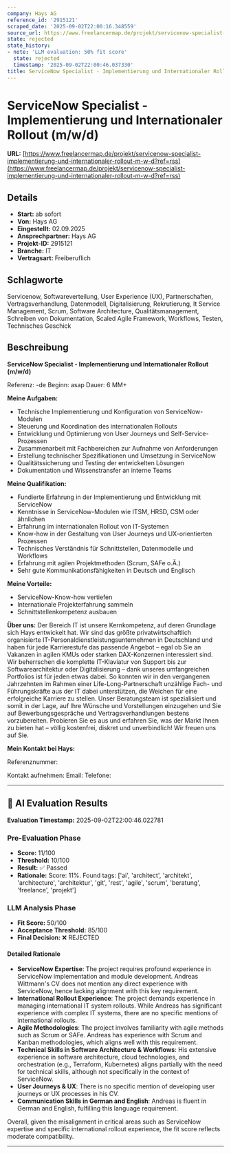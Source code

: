 ```yaml
---
company: Hays AG
reference_id: '2915121'
scraped_date: '2025-09-02T22:00:16.348559'
source_url: https://www.freelancermap.de/projekt/servicenow-specialist-implementierung-und-internationaler-rollout-m-w-d?ref=rss
state: rejected
state_history:
- note: 'LLM evaluation: 50% fit score'
  state: rejected
  timestamp: '2025-09-02T22:00:46.037330'
title: ServiceNow Specialist - Implementierung und Internationaler Rollout (m/w/d)
---
```



# ServiceNow Specialist - Implementierung und Internationaler Rollout (m/w/d)
**URL:** [https://www.freelancermap.de/projekt/servicenow-specialist-implementierung-und-internationaler-rollout-m-w-d?ref=rss](https://www.freelancermap.de/projekt/servicenow-specialist-implementierung-und-internationaler-rollout-m-w-d?ref=rss)
## Details
- **Start:** ab sofort
- **Von:** Hays AG
- **Eingestellt:** 02.09.2025
- **Ansprechpartner:** Hays AG
- **Projekt-ID:** 2915121
- **Branche:** IT
- **Vertragsart:** Freiberuflich

## Schlagworte
Servicenow, Softwareverteilung, User Experience (UX), Partnerschaften, Vertragsverhandlung, Datenmodell, Digitalisierung, Rekrutierung, It Service Management, Scrum, Software Architecture, Qualitätsmanagement, Schreiben von Dokumentation, Scaled Agile Framework, Workflows, Testen, Technisches Geschick

## Beschreibung
**ServiceNow Specialist - Implementierung und Internationaler Rollout (m/w/d)**

Referenz: -de
Beginn: asap
Dauer: 6 MM+

**Meine Aufgaben:**

- Technische Implementierung und Konfiguration von ServiceNow-Modulen
- Steuerung und Koordination des internationalen Rollouts
- Entwicklung und Optimierung von User Journeys und Self-Service-Prozessen
- Zusammenarbeit mit Fachbereichen zur Aufnahme von Anforderungen
- Erstellung technischer Spezifikationen und Umsetzung in ServiceNow
- Qualitätssicherung und Testing der entwickelten Lösungen
- Dokumentation und Wissenstransfer an interne Teams

**Meine Qualifikation:**

- Fundierte Erfahrung in der Implementierung und Entwicklung mit ServiceNow
- Kenntnisse in ServiceNow-Modulen wie ITSM, HRSD, CSM oder ähnlichen
- Erfahrung im internationalen Rollout von IT-Systemen
- Know-how in der Gestaltung von User Journeys und UX-orientierten Prozessen
- Technisches Verständnis für Schnittstellen, Datenmodelle und Workflows
- Erfahrung mit agilen Projektmethoden (Scrum, SAFe o.Ä.)
- Sehr gute Kommunikationsfähigkeiten in Deutsch und Englisch

**Meine Vorteile:**

- ServiceNow-Know-how vertiefen
- Internationale Projekterfahrung sammeln
- Schnittstellenkompetenz ausbauen

**Über uns:**
Der Bereich IT ist unsere Kernkompetenz, auf deren Grundlage sich Hays entwickelt hat. Wir sind das größte privatwirtschaftlich organisierte IT-Personaldienstleistungsunternehmen in Deutschland und haben für jede Karrierestufe das passende Angebot – egal ob Sie an Vakanzen in agilen KMUs oder starken DAX-Konzernen interessiert sind. Wir beherrschen die komplette IT-Klaviatur von Support bis zur Softwarearchitektur oder Digitalisierung – dank unseres umfangreichen Portfolios ist für jeden etwas dabei. So konnten wir in den vergangenen Jahrzehnten im Rahmen einer Life-Long-Partnerschaft unzählige Fach- und Führungskräfte aus der IT dabei unterstützen, die Weichen für eine erfolgreiche Karriere zu stellen. Unser Beratungsteam ist spezialisiert und somit in der Lage, auf Ihre Wünsche und Vorstellungen einzugehen und Sie auf Bewerbungsgespräche und Vertragsverhandlungen bestens vorzubereiten. Probieren Sie es aus und erfahren Sie, was der Markt Ihnen zu bieten hat – völlig kostenfrei, diskret und unverbindlich! Wir freuen uns auf Sie.

**Mein Kontakt bei Hays:**

Referenznummer:

Kontakt aufnehmen:
Email:
Telefone:

---

## 🤖 AI Evaluation Results

**Evaluation Timestamp:** 2025-09-02T22:00:46.022781

### Pre-Evaluation Phase
- **Score:** 11/100
- **Threshold:** 10/100
- **Result:** ✅ Passed
- **Rationale:** Score: 11%. Found tags: ['ai', 'architect', 'architekt', 'architecture', 'architektur', 'git', 'rest', 'agile', 'scrum', 'beratung', 'freelance', 'projekt']

### LLM Analysis Phase
- **Fit Score:** 50/100
- **Acceptance Threshold:** 85/100
- **Final Decision:** ❌ REJECTED

#### Detailed Rationale
* **ServiceNow Expertise**: The project requires profound experience in ServiceNow implementation and module development. Andreas Wittmann's CV does not mention any direct experience with ServiceNow, hence lacking alignment with this key requirement.
* **International Rollout Experience**: The project demands experience in managing international IT system rollouts. While Andreas has significant experience with complex IT systems, there are no specific mentions of international rollouts.
* **Agile Methodologies**: The project involves familiarity with agile methods such as Scrum or SAFe. Andreas has experience with Scrum and Kanban methodologies, which aligns well with this requirement.
* **Technical Skills in Software Architecture & Workflows**: His extensive experience in software architecture, cloud technologies, and orchestration (e.g., Terraform, Kubernetes) aligns partially with the need for technical skills, although not specifically in the context of ServiceNow.
* **User Journeys & UX**: There is no specific mention of developing user journeys or UX processes in his CV.
* **Communication Skills in German and English**: Andreas is fluent in German and English, fulfilling this language requirement.

Overall, given the misalignment in critical areas such as ServiceNow expertise and specific international rollout experience, the fit score reflects moderate compatibility.

---
